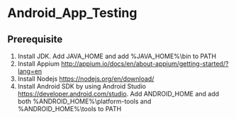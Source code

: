 # Android_App_Testing

## Prerequisite
1. Install JDK. Add JAVA_HOME and add %JAVA_HOME%\bin to PATH
2. Install Appium http://appium.io/docs/en/about-appium/getting-started/?lang=en
3. Install Nodejs https://nodejs.org/en/download/
4. Install Android SDK by using Android Studio https://developer.android.com/studio. Add ANDROID_HOME and add both %ANDROID_HOME%\platform-tools and %ANDROID_HOME%\tools to PATH

